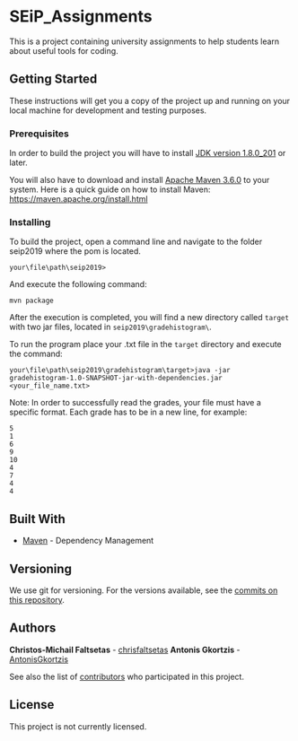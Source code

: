 # SEiP_Assignments

This is a project containing university assignments to help students learn about useful tools for coding.

## Getting Started

These instructions will get you a copy of the project up and running on your local machine for development and testing purposes.

### Prerequisites

In order to build the project you will have to install [JDK version 1.8.0_201](https://www.oracle.com/technetwork/java/javase/downloads/index.html) or later.

You will also have to download and install [Apache Maven 3.6.0](https://maven.apache.org/download.cgi) to your system.
Here is a quick guide on how to install Maven: https://maven.apache.org/install.html

### Installing

To build the project, open a command line and navigate to the folder seip2019 where the pom is located.

```
your\file\path\seip2019>
```

And execute the following command:

```
mvn package
```

After the execution is completed, you will find a new directory called ```target``` with two jar files,
located in ```seip2019\gradehistogram\```.

To run the program place your .txt file in the ```target``` directory and execute the command:

```
your\file\path\seip2019\gradehistogram\target>java -jar gradehistogram-1.0-SNAPSHOT-jar-with-dependencies.jar <your_file_name.txt>
```

Note: In order to successfully read the grades, your file must have a specific format.
Each grade has to be in a new line, for example:

```
5
1
6
9
10
4
7
4
4
```

## Built With

* [Maven](https://maven.apache.org/) - Dependency Management

## Versioning

We use git for versioning. For the versions available, see the [commits on this repository](https://github.com/chrisfaltsetas/MavenAssignment/commits). 

## Authors

**Christos-Michail Faltsetas** - [chrisfaltsetas](https://github.com/chrisfaltsetas)
**Antonis Gkortzis** - [AntonisGkortzis](https://github.com/AntonisGkortzis)

See also the list of [contributors](https://github.com/chrisfaltsetas/MavenAssignment/contributors) who participated in this project.

## License

This project is not currently licensed. 
